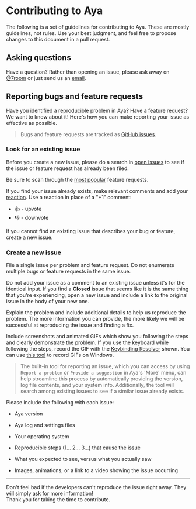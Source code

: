 # Contributing to Aya

The following is a set of guidelines for contributing to Aya. These are mostly guidelines, not rules. Use your best judgment, and feel free to propose changes to this document in a pull request.

## Asking questions

Have a question? Rather than opening an issue, please ask away on [@7room](https://twitter.com/7room) or just send us an [email](mailto:mailbox@7room.net).

## Reporting bugs and feature requests

Have you identified a reproducible problem in Aya? Have a feature request? We want to know about it! Here's how you can make reporting your issue as effective as possible.

> Bugs and feature requests are tracked as [GitHub issues](https://guides.github.com/features/issues/).

### Look for an existing issue

Before you create a new issue, please do a search in [open issues](https://github.com/7room/aya/issues) to see if the issue or feature request has already been filed.

Be sure to scan through the [most popular](https://github.com/7room/aya/issues?q=is%3Aopen+is%3Aissue+label%3Afeature-request+sort%3Areactions-%2B1-desc) feature requests.

If you find your issue already exists, make relevant comments and add your [reaction](https://github.com/blog/2119-add-reactions-to-pull-requests-issues-and-comments). Use a reaction in place of a "+1" comment:

* 👍 - upvote
* 👎 - downvote

If you cannot find an existing issue that describes your bug or feature, create a new issue.

### Create a new issue

File a single issue per problem and feature request. Do not enumerate multiple bugs or feature requests in the same issue.

Do not add your issue as a comment to an existing issue unless it's for the identical input. If you find a **Closed** issue that seems like it is the same thing that you're experiencing, open a new issue and include a link to the original issue in the body of your new one.

Explain the problem and include additional details to help us reproduce the problem.
The more information you can provide, the more likely we will be successful at reproducing the issue and finding a fix.

Include screenshots and animated GIFs which show you following the steps and clearly demonstrate the problem. If you use the keyboard while following the steps, record the GIF with the [Keybinding Resolver](https://github.com/atom/keybinding-resolver) shown. You can use [this tool](https://www.cockos.com/licecap/) to record GIFs on Windows.

> The built-in tool for reporting an issue, which you can access by using `Report a problem` or `Provide a suggestion` in Aya's 'More' menu, can help streamline this process by automatically providing the version, log file contents, and your system info. Additionally, the tool will search among existing issues to see if a similar issue already exists.

Please include the following with each issue:

* Aya version

* Aya log and settings files

* Your operating system  

* Reproducible steps (1... 2... 3...) that cause the issue

* What you expected to see, versus what you actually saw

* Images, animations, or a link to a video showing the issue occurring


---
Don't feel bad if the developers can't reproduce the issue right away. They will simply ask for more information!  
Thank you for taking the time to contribute.

